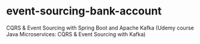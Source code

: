 # event-sourcing-bank-account
CQRS & Event Sourcing with Spring Boot and Apache Kafka 
(Udemy course Java Microservices: CQRS & Event Sourcing with Kafka)
